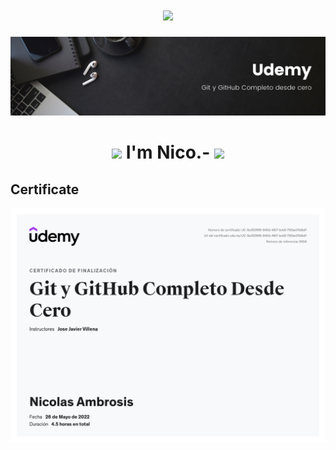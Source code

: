 <h1 align='center'>
<img src="https://user-images.githubusercontent.com/57463307/170295762-3319cf01-9efd-44c6-b6ac-c2d6d0194218.png" width="40"/>  
</h1>
<p align="center">
  <img src="https://github.com/nicoambrosis/Git-and-Github-First-Steps/blob/main/Curso%20Git%20y%20GitHub.png">
</p>


<h1 align='center'>
<img src="https://user-images.githubusercontent.com/57463307/170295762-3319cf01-9efd-44c6-b6ac-c2d6d0194218.png" width="40"/> I'm Nico.- <img src="https://user-images.githubusercontent.com/57463307/170295762-3319cf01-9efd-44c6-b6ac-c2d6d0194218.png" width="40"/>  
</h1>



## Certificate

<p align="center">
  <img src="https://github.com/nicoambrosis/Git-and-Github-First-Steps/blob/main/Certificado.jpg">
</p>


